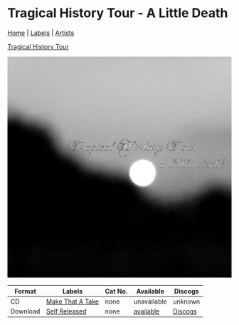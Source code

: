 # Tragical History Tour - A Little Death

[Home](../index.md) | [Labels](../labels.md) | [Artists](../artists.md)

[Tragical History Tour](../artists/tragical-history-tour.md)

![Cover image for Tragical History Tour - A Little Death](images/tragical-history-tour-a-little-death.jpg)

| Format | Labels | Cat No. | Available | Discogs |
|---|---|---|---|---|
| CD | [Make That A Take](../labels/make-that-a-take.md) | none | unavailable | unknown |
| Download | [Self Released](../labels/self-released.md) | none | [available](https://tragicalhistorytour.bandcamp.com/album/a-little-death-ep) | [Discogs](https://www.discogs.com/release/15395993-Tragical-History-Tour-A-Little-Death)